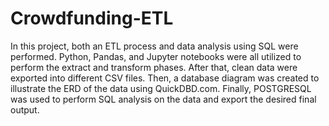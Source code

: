 # Crowdfunding-ETL

In this project, both an ETL process and data analysis using SQL were performed. Python, Pandas, and Jupyter notebooks were all utilized to perform the extract and transform phases. After that, clean data were exported into different CSV files. Then, a database diagram was created to illustrate the ERD of the data using QuickDBD.com. Finally, POSTGRESQL was used to perform SQL analysis on the data and export the desired final output.
